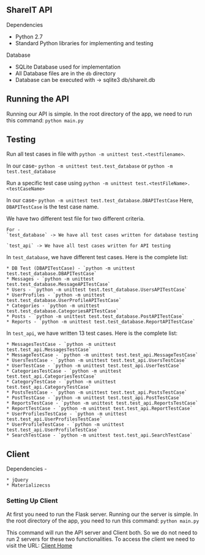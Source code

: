 ## ShareIT API

Dependencies
- Python 2.7
- Standard Python libraries for implementing and testing
	
Database
- SQLite Database used for implementation
- All Database files are in the `db` directory
- Database can be executed with
   -> sqlite3 db/shareit.db

## Running the API
Running our API is simple. In the root directory of the app, we need to run this command:
	`python main.py`
	
## Testing
Run all test cases in file with `python -m unittest test.<testfilename>`.

In our case-
	`python -m unittest test.test_database`
	or
	`python -m test.test_database`
	
Run a specific test case using `python -m unittest test.<testFileName>.<testCaseName>`

In our case-
	`python -m unittest test.test_database.DBAPITestCase`
	 Here, `DBAPITestCase` is the test case name.

We have two different test file for two different criteria.

	For -	
	`test_database` -> We have all test cases written for database testing
	
	`test_api` -> We have all test cases written for API testing

In `test_database`, we have different test cases. Here is the complete list:

	* DB Test (DBAPITestCase) - `python -m unittest test.test_database.DBAPITestCase`
	* Messages - `python -m unittest test.test_database.MessageAPITestCase`
	* Users - `python -m unittest test.test_database.UsersAPITestCase`
	* UserProfiles - `python -m unittest test.test_database.UserProfileAPITestCase`
	* Categories - `python -m unittest test.test_database.CategoriesAPITestCase`
	* Posts - `python -m unittest test.test_database.PostAPITestCase`
	* Reports - `python -m unittest test.test_database.ReportAPITestCase`
	
In `test_api`, we have written 13 test cases. Here is the complete list:

	* MessagesTestCase - `python -m unittest test.test_api.MessagesTestCase`
	* MessageTestCase - `python -m unittest test.test_api.MessageTestCase`
	* UsersTestCase - `python -m unittest test.test_api.UsersTestCase`
	* UserTestCase - `python -m unittest test.test_api.UserTestCase`
	* CategoriesTestCase - `python -m unittest test.test_api.CategoriesTestCase`
	* CategoryTestCase - `python -m unittest test.test_api.CategoryTestCase`
	* PostsTestCase - `python -m unittest test.test_api.PostsTestCase`
	* PostTestCase - `python -m unittest test.test_api.PostTestCase`
	* ReportsTestCase - `python -m unittest test.test_api.ReportsTestCase`
	* ReportTestCase - `python -m unittest test.test_api.ReportTestCase`
	* UserProfilesTestCase - `python -m unittest test.test_api.UserProfilesTestCase`
	* UserProfileTestCase - `python -m unittest test.test_api.UserProfileTestCase`
	* SearchTestCase - `python -m unittest test.test_api.SearchTestCase`


## Client
Dependencies -

	* jQuery
	* Materializecss
	
### Setting Up Client
At first you need to run the Flask server. Running our the server is simple. In the root directory of the app, you need to run this command:
	`python main.py`
	
This command will run the API server and Client both. So we do not need to run 2 servers for these two functionalities. To access the client we need to visit the URL:
	<a href="http://localhost:5000/shareit/client/index.html#home">Client Home</a>
